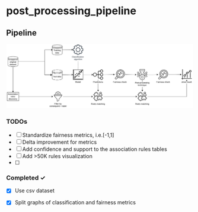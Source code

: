 # post_processing_pipeline
## Pipeline
![pipeline](/images/Experiment_pipeline.jpg)
### TODOs
- [ ] Standardize fairness metrics, i.e.[-1,1]  
- [ ] Delta improvement for metrics
- [ ] Add confidence and support to the association rules tables  
- [ ] Add >50K rules visualization
- [ ] 
### Completed ✓
- [x] Use csv dataset 
- [x] Split graphs of classification and fairness metrics

